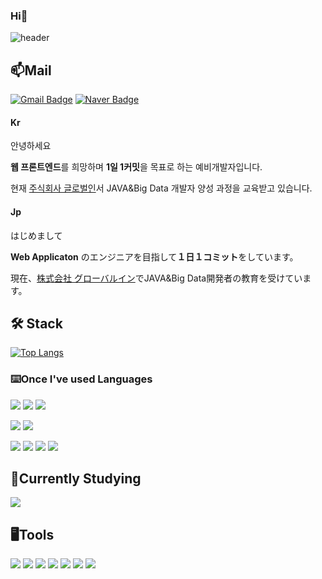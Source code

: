 ### Hi👋

![header](https://capsule-render.vercel.app/api?type=rect&color=auto&height=200&section=header&text=Jinny&fontSize=60)


## 📫Mail
  
[![Gmail Badge](https://img.shields.io/badge/jinddg16@gmail.com-d14836?style=flat-square&logo=Gmail&logoColor=white&link=mailto:jinddg16@gmail.com)](mailto:jinddg16@gmail.com)
[![Naver Badge](https://img.shields.io/badge/whyjinny@naver.com-03C75A?style=flat-square&logo=Naver&logoColor=white&link=mailto:whyjinny@naver.com)](mailto:whyjinny@naver.com)

#### Kr

안녕하세요
  
**웹 프론트엔드**를 희망하며 **1일 1커밋**을 목표로 하는 예비개발자입니다.
  
현재 [주식회사 글로벌인](https://www.globalin.kr/)서 JAVA&Big Data 개발자 양성 과정을 교육받고 있습니다.

#### Jp

はじめまして
  
**Web Applicaton** のエンジニアを目指して**１日１コミット**をしています。
  
現在、[株式会社 グローバルイン](https://www.globalin.kr/)でJAVA&Big Data開発者の教育を受けています。

## 🛠 Stack
[![Top Langs](https://github-readme-stats.vercel.app/api/top-langs/?username=yeyae&layout=compact)](https://github.com/yeyae/yeyae)

### ⌨️Once I've used Languages
<img src="https://img.shields.io/badge/HTML-E34F26?style=flat-square&logo=html5&logoColor=white"/> <img src="https://img.shields.io/badge/CSS-1572B6?style=flat-square&logo=CSS3&logoColor=white"/> <img src="https://img.shields.io/badge/JavaScript-F7DF1E?style=flat-square&logo=JavaScript&logoColor=white"/> 

<img src="https://img.shields.io/badge/React-61DAFB?style=flat-square&logo=React&logoColor=white"/> <img src="https://img.shields.io/badge/styled components-DB7093?style=flat-square&logo=styled components&logoColor=white"/>

<img src="https://img.shields.io/badge/Oracle-F80000?style=flat-square&logo=Oracle&logoColor=white"/> <img src="https://img.shields.io/badge/MongoDB-47A248?style=flat-square&logo=MongoDB&logoColor=white"/> <img src="https://img.shields.io/badge/Spring-6DB33F?style=flat-square&logo=Spring&logoColor=white"/> <img src="https://img.shields.io/badge/Node.js-339933?style=flat-square&logo=node.js&logoColor=white"/>

## 📖Currently Studying
<img src="https://img.shields.io/badge/R-276dc3?style=flat-square&logo=R&logoColor=white"/>

## 🖥Tools
<img src="https://img.shields.io/badge/Visual Studio-5C2D91?style=flat-square&logo=Visual Studio&logoColor=white"/> <img src="https://img.shields.io/badge/VS Code-007ACC?style=flat-square&logo=Visual Studio Code&logoColor=white"/> <img src="https://img.shields.io/badge/Flutter-02569B?style=flat-square&logo=Flutter&logoColor=white"/> <img src="https://img.shields.io/badge/Git-F05032?style=flat-square&logo=Git&logoColor=white"/> <img src="https://img.shields.io/badge/Firebase-FFCA28?style=flat-square&logo=Flutter&logoColor=white"/> <img src="https://img.shields.io/badge/GitHub-181717?style=flat-square&logo=GitHub&logoColor=white"/> <img src="https://img.shields.io/badge/IntelliJ IDEA-000000?style=flat-square&logo=IntelliJ IDEA&logoColor=white"/> 

